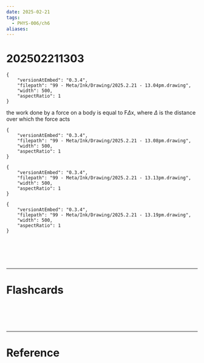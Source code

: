 ```yaml
---
date: 2025-02-21
tags:
  - PHYS-006/ch6
aliases:
---
```

# 202502211303

```handdrawn-ink
{
	"versionAtEmbed": "0.3.4",
	"filepath": "99 - Meta/Ink/Drawing/2025.2.21 - 13.04pm.drawing",
	"width": 500,
	"aspectRatio": 1
}
```
the work done by a force on a body is equal to F$\Delta$x, where $\Delta$ is the distance over which the force acts

```handdrawn-ink
{
	"versionAtEmbed": "0.3.4",
	"filepath": "99 - Meta/Ink/Drawing/2025.2.21 - 13.08pm.drawing",
	"width": 500,
	"aspectRatio": 1
}
```

```handdrawn-ink
{
	"versionAtEmbed": "0.3.4",
	"filepath": "99 - Meta/Ink/Drawing/2025.2.21 - 13.13pm.drawing",
	"width": 500,
	"aspectRatio": 1
}
```

```handdrawn-ink
{
	"versionAtEmbed": "0.3.4",
	"filepath": "99 - Meta/Ink/Drawing/2025.2.21 - 13.19pm.drawing",
	"width": 500,
	"aspectRatio": 1
}
```




# ‌
---
# Flashcards


# ‌
---
# Reference
